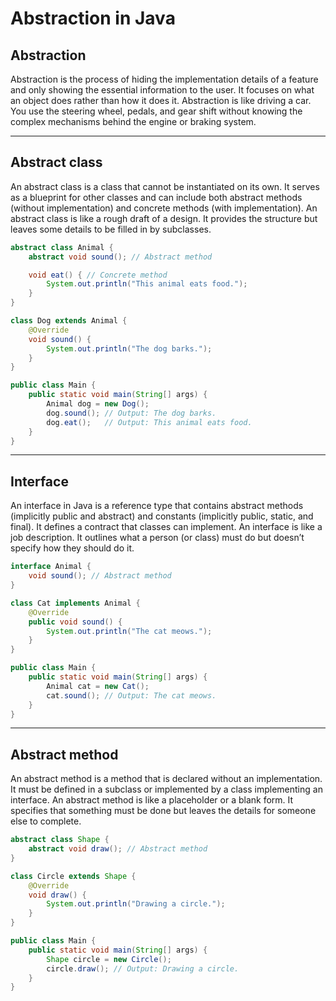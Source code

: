 # Abstraction in Java

## Abstraction
Abstraction is the process of hiding the implementation details of a feature and only showing the essential information to the user. It focuses on what an object does rather than how it does it.
Abstraction is like driving a car. You use the steering wheel, pedals, and gear shift without knowing the complex mechanisms behind the engine or braking system.

---

## Abstract class
An abstract class is a class that cannot be instantiated on its own. It serves as a blueprint for other classes and can include both abstract methods (without implementation) and concrete methods (with implementation).
An abstract class is like a rough draft of a design. It provides the structure but leaves some details to be filled in by subclasses.

```java
abstract class Animal {
    abstract void sound(); // Abstract method

    void eat() { // Concrete method
        System.out.println("This animal eats food.");
    }
}

class Dog extends Animal {
    @Override
    void sound() {
        System.out.println("The dog barks.");
    }
}

public class Main {
    public static void main(String[] args) {
        Animal dog = new Dog();
        dog.sound(); // Output: The dog barks.
        dog.eat();   // Output: This animal eats food.
    }
}
```

---

## Interface
An interface in Java is a reference type that contains abstract methods (implicitly public and abstract) and constants (implicitly public, static, and final). It defines a contract that classes can implement.
An interface is like a job description. It outlines what a person (or class) must do but doesn’t specify how they should do it.

```java
interface Animal {
    void sound(); // Abstract method
}

class Cat implements Animal {
    @Override
    public void sound() {
        System.out.println("The cat meows.");
    }
}

public class Main {
    public static void main(String[] args) {
        Animal cat = new Cat();
        cat.sound(); // Output: The cat meows.
    }
}
```

---

## Abstract method
An abstract method is a method that is declared without an implementation. It must be defined in a subclass or implemented by a class implementing an interface.
An abstract method is like a placeholder or a blank form. It specifies that something must be done but leaves the details for someone else to complete.

```java
abstract class Shape {
    abstract void draw(); // Abstract method
}

class Circle extends Shape {
    @Override
    void draw() {
        System.out.println("Drawing a circle.");
    }
}

public class Main {
    public static void main(String[] args) {
        Shape circle = new Circle();
        circle.draw(); // Output: Drawing a circle.
    }
}
```
